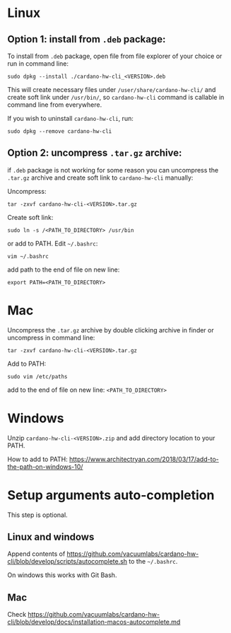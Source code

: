 # Linux

## Option 1: install from `.deb` package:
To install from `.deb` package, open file from file explorer of your choice or run in command line:
```
sudo dpkg --install ./cardano-hw-cli_<VERSION>.deb
```
This will create necessary files under `/user/share/cardano-hw-cli/` and create soft link under `/usr/bin/`, so `cardano-hw-cli` command is callable in command line from everywhere.

If you wish to uninstall `cardano-hw-cli`, run:
```
sudo dpkg --remove cardano-hw-cli
```

## Option 2: uncompress `.tar.gz` archive:
if `.deb` package is not working for some reason you can uncompress the `.tar.gz` archive and create soft link to `cardano-hw-cli` manually:

Uncompress:
```
tar -zxvf cardano-hw-cli-<VERSION>.tar.gz
```

Create soft link:
```
sudo ln -s /<PATH_TO_DIRECTORY> /usr/bin
```

or add to PATH. Edit `~/.bashrc`:
```
vim ~/.bashrc
```
add path to the end of file on new line:
```
export PATH=<PATH_TO_DIRECTORY>
```

# Mac
Uncompress the `.tar.gz` archive by double clicking archive in finder or uncompress in command line:
```
tar -zxvf cardano-hw-cli-<VERSION>.tar.gz
```

Add to PATH:
```
sudo vim /etc/paths
```
add to the end of file on new line: `<PATH_TO_DIRECTORY>`

# Windows
Unzip `cardano-hw-cli-<VERSION>.zip` and add directory location to your PATH.

How to add to PATH: https://www.architectryan.com/2018/03/17/add-to-the-path-on-windows-10/

# Setup arguments auto-completion
This step is optional.

## Linux and windows
Append contents of https://github.com/vacuumlabs/cardano-hw-cli/blob/develop/scripts/autocomplete.sh to the `~/.bashrc`.

On windows this works with Git Bash.

## Mac
Check https://github.com/vacuumlabs/cardano-hw-cli/blob/develop/docs/installation-macos-autocomplete.md
